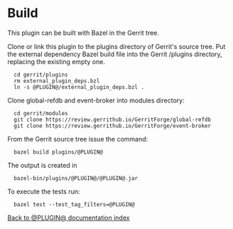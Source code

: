 # Build

This plugin can be built with Bazel in the Gerrit tree.

Clone or link this plugin to the plugins directory of Gerrit's
source tree. Put the external dependency Bazel build file into
the Gerrit /plugins directory, replacing the existing empty one.

```
  cd gerrit/plugins
  rm external_plugin_deps.bzl
  ln -s @PLUGIN@/external_plugin_deps.bzl .
```

Clone global-refdb and event-broker into modules directory:

```
  cd gerrit/modules
  git clone https://review.gerrithub.io/GerritForge/global-refdb
  git clone https://review.gerrithub.io/GerritForge/event-broker
```

From the Gerrit source tree issue the command:

```
  bazel build plugins/@PLUGIN@
```

The output is created in

```
  bazel-bin/plugins/@PLUGIN@/@PLUGIN@.jar
```

To execute the tests run:

```
  bazel test --test_tag_filters=@PLUGIN@
```

[Back to @PLUGIN@ documentation index][index]

[index]: index.html
